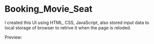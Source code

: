 # Booking_Movie_Seat

I created this UI using HTML, CSS, JavaScript, also stored input data to local storage of browser to retrive it when the page is reloded.

Preview:
